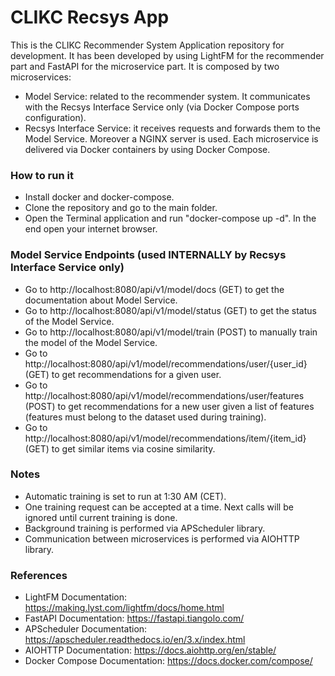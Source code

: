 # CLIKC Recsys App
This is the CLIKC Recommender System Application repository for development.
It has been developed by using LightFM for the recommender part and FastAPI
for the microservice part.
It is composed by two microservices:
- Model Service: related to the recommender system. It communicates with the Recsys Interface Service only (via Docker Compose ports configuration).
- Recsys Interface Service: it receives requests and forwards them to the Model Service.
Moreover a NGINX server is used.
Each microservice is delivered via Docker containers by using Docker Compose.

### How to run it
- Install docker and docker-compose.
- Clone the repository and go to the main folder.
- Open the Terminal application and run "docker-compose up -d". In the end open your internet browser.

### Model Service Endpoints (used INTERNALLY by Recsys Interface Service only)
- Go to http://localhost:8080/api/v1/model/docs (GET) to get the documentation about Model Service.
- Go to http://localhost:8080/api/v1/model/status (GET) to get the status of the Model Service.
- Go to http://localhost:8080/api/v1/model/train (POST) to manually train the model of the Model Service.
- Go to http://localhost:8080/api/v1/model/recommendations/user/{user_id} (GET) to get recommendations for a given user.
- Go to http://localhost:8080/api/v1/model/recommendations/user/features (POST) to get recommendations for a new user given a list of features (features must belong to the dataset used during training).
- Go to http://localhost:8080/api/v1/model/recommendations/item/{item_id} (GET) to get similar items via cosine similarity.

### Notes
- Automatic training is set to run at 1:30 AM (CET).
- One training request can be accepted at a time. Next calls will be ignored until current training is done.
- Background training is performed via APScheduler library.
- Communication between microservices is performed via AIOHTTP library.

### References
- LightFM Documentation: https://making.lyst.com/lightfm/docs/home.html
- FastAPI Documentation: https://fastapi.tiangolo.com/
- APScheduler Documentation: https://apscheduler.readthedocs.io/en/3.x/index.html
- AIOHTTP Documentation: https://docs.aiohttp.org/en/stable/
- Docker Compose Documentation: https://docs.docker.com/compose/


